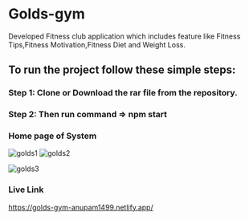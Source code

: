 # Golds-gym
Developed Fitness club application which includes feature like Fitness Tips,Fitness Motivation,Fitness Diet and Weight Loss.

## To run the project follow these simple steps:  
### Step 1: Clone or Download the rar file from the repository.
### Step 2: Then run command => npm start



### Home page of System
![golds1](https://user-images.githubusercontent.com/41635465/187896237-7d26e4e4-ea5d-437b-9558-d8b4449f7eb9.png)
![golds2](https://user-images.githubusercontent.com/41635465/187896248-7f58dbe8-da96-4847-9bc4-b6e941223f30.png)

![golds3](https://user-images.githubusercontent.com/41635465/187896253-dd33237e-e0da-447a-92e0-73624c4f5b95.png)





### Live Link
https://golds-gym-anupam1499.netlify.app/
